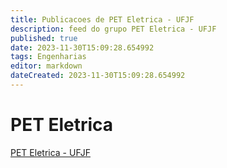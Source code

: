 ```yaml
---
title: Publicacoes de PET Eletrica - UFJF 
description: feed do grupo PET Eletrica - UFJF
published: true
date: 2023-11-30T15:09:28.654992
tags: Engenharias
editor: markdown
dateCreated: 2023-11-30T15:09:28.654992
---
```


# PET Eletrica
[PET Eletrica - UFJF](/grupo/150PETEletricaUFJF.md)